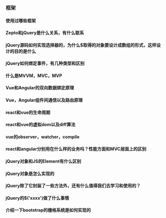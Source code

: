 ### 框架

#### 使用过哪些框架

#### Zepto和jQuery是什么关系，有什么联系

#### jQuery源码如何实现选择器的，为什么$取得的对象要设计成数组的形式，这样设计的目的是什么

#### jQuery如何绑定事件，有几种类型和区别

#### 什么是MVVM，MVC，MVP

#### Vue和Angular的双向数据绑定原理

#### Vue，Angular组件间通信以及路由原理

#### react和vue的生命周期

#### react和vue的虚拟dom以及diff算法

#### vue的observer，watcher，compile

#### react和angular分别用在什么样的业务吗？性能方面和MVC层面上的区别

#### jQuery对象和JS的Element有什么区别

#### jQuery对象是怎么实现的

#### jQuery除了它封装了一些方法外，还有什么值得我们去学习和使用的？

#### jQuery的$('xxxx')做了什么事情

#### 介绍一下bootstrap的栅格系统是如何实现的

